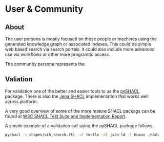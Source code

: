 # User & Community

## About

The user persona is mostly focused on those people or machines using the
generated knowledge graph or associated indexes.  This could be simple web
based search via search portals.  It could also include more advanced use
via workflows or other more programtic access.

The community persona represents the


## Valiation

For validation one of the better and easier tools to us the
[pySHACL](https://github.com/RDFLib/pySHACL) package.  There is
also the [Jena SHACL](https://jena.apache.org/documentation/shacl/index.html)
implementation that works well across platform.

A very good overview of some of the more mature SHACL
packags can be found at [W3C SHACL Test Suite and Implementation Report](https://w3c.github.io/data-shapes/data-shapes-test-suite/).

A simple example of a validation call using the pySHACL package follows.

```bash
pyshacl -s shapes/oih_search.ttl -sf turtle -df json-ld -f human ./datagraphs/test_org.json
```
